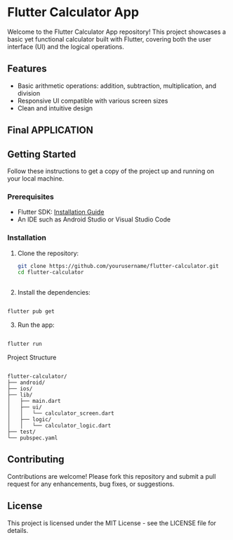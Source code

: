 # Flutter Calculator App

Welcome to the Flutter Calculator App repository! This project showcases a basic yet functional calculator built with Flutter, covering both the user interface (UI) and the logical operations.

## Features

- Basic arithmetic operations: addition, subtraction, multiplication, and division
- Responsive UI compatible with various screen sizes
- Clean and intuitive design

## Final APPLICATION



## Getting Started

Follow these instructions to get a copy of the project up and running on your local machine.

### Prerequisites

- Flutter SDK: [Installation Guide](https://flutter.dev/docs/get-started/install)
- An IDE such as Android Studio or Visual Studio Code

### Installation

1. Clone the repository:

   ```bash
   git clone https://github.com/yourusername/flutter-calculator.git
   cd flutter-calculator
  

2. Install the dependencies:

  ```bash

  flutter pub get
  ```

3. Run the app:

  ```bash

  flutter run
  ```

Project Structure
```plaintext

flutter-calculator/
├── android/
├── ios/
├── lib/
│   ├── main.dart
│   ├── ui/
│   │   └── calculator_screen.dart
│   ├── logic/
│   │   └── calculator_logic.dart
├── test/
└── pubspec.yaml
```

## Contributing
Contributions are welcome! Please fork this repository and submit a pull request for any enhancements, bug fixes, or suggestions.

## License
This project is licensed under the MIT License - see the LICENSE file for details.

